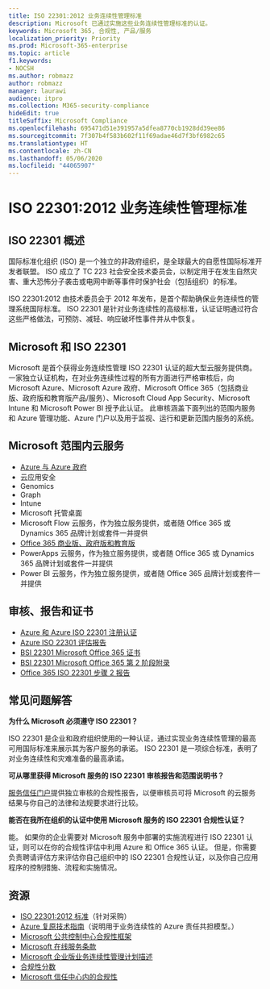 ```yaml
---
title: ISO 22301:2012 业务连续性管理标准
description: Microsoft 已通过实施这些业务连续性管理标准的认证。
keywords: Microsoft 365, 合规性, 产品/服务
localization_priority: Priority
ms.prod: Microsoft-365-enterprise
ms.topic: article
f1.keywords:
- NOCSH
ms.author: robmazz
author: robmazz
manager: laurawi
audience: itpro
ms.collection: M365-security-compliance
hideEdit: true
titleSuffix: Microsoft Compliance
ms.openlocfilehash: 695471d51e391957a5dfea8770cb1928dd39ee86
ms.sourcegitcommit: 7f307b4f583b602f11f69adae46d7f3bf6982c65
ms.translationtype: HT
ms.contentlocale: zh-CN
ms.lasthandoff: 05/06/2020
ms.locfileid: "44065907"
---
```

# <a name="iso-223012012-business-continuity-management-standard"></a>ISO 22301:2012 业务连续性管理标准

## <a name="iso-22301-overview"></a>ISO 22301 概述

国际标准化组织 (ISO) 是一个独立的非政府组织，是全球最大的自愿性国际标准开发者联盟。 ISO 成立了 TC 223 社会安全技术委员会，以制定用于在发生自然灾害、重大恐怖分子袭击或电网中断等事件时保护社会（包括组织）的标准。

ISO 22301:2012 由技术委员会于 2012 年发布，是首个帮助确保业务连续性的管理系统国际标准。 ISO 22301 是针对业务连续性的高级标准，认证证明通过符合这些严格做法，可预防、减轻、响应破坏性事件并从中恢复。

## <a name="microsoft-and-iso-22301"></a>Microsoft 和 ISO 22301

Microsoft 是首个获得业务连续性管理 ISO 22301 认证的超大型云服务提供商。 一家独立认证机构，在对业务连续性过程的所有方面进行严格审核后，向 Microsoft Azure、Microsoft Azure 政府、Microsoft Office 365（包括商业版、政府版和教育版产品/服务）、Microsoft Cloud App Security、Microsoft Intune 和 Microsoft Power BI 授予此认证。 此审核涵盖下面列出的范围内服务和 Azure 管理功能、Azure 门户以及用于监视、运行和更新范围内服务的系统。

## <a name="microsoft-in-scope-cloud-services"></a>Microsoft 范围内云服务

- [Azure 与 Azure 政府](https://aka.ms/AzureCompliance)
- 云应用安全
- Genomics
- Graph
- Intune
- Microsoft 托管桌面
- Microsoft Flow 云服务，作为独立服务提供，或者随 Office 365 或 Dynamics 365 品牌计划或套件一并提供
- [Office 365 商业版、政府版和教育版](https://go.microsoft.com/fwlink/p/?linkid=2077751)
- PowerApps 云服务，作为独立服务提供，或者随 Office 365 或 Dynamics 365 品牌计划或套件一并提供
- Power BI 云服务，作为独立服务提供，或者随 Office 365 品牌计划或套件一并提供

## <a name="audits-reports-and-certificates"></a>审核、报告和证书

- [Azure 和 Azure ISO 22301 注册认证](https://go.microsoft.com/fwlink/p/?linkid=2099078)
- [Azure ISO 22301 评估报告](https://go.microsoft.com/fwlink/p/?linkid=2099079)
- [BSI 22301 Microsoft Office 365 证书](https://go.microsoft.com/fwlink/p/?linkid=2092109)
- [BSI 22301 Microsoft Office 365 第 2 阶段附录](https://go.microsoft.com/fwlink/p/?linkid=2092209)
- [Office 365 ISO 22301 步骤 2 报告](https://go.microsoft.com/fwlink/p/?linkid=2092211)

## <a name="frequently-asked-questions"></a>常见问题解答

**为什么 Microsoft 必须遵守 ISO 22301？**

ISO 22301 是企业和政府组织使用的一种认证，通过实现业务连续性管理的最高可用国际标准来展示其为客户服务的承诺。 ISO 22301 是一项综合标准，表明了对业务连续性和灾难准备的最高承诺。

**可从哪里获得 Microsoft 服务的 ISO 22301 审核报告和范围说明书？**

[服务信任门户](https://aka.ms/stphelp)提供独立审核的合规性报告，以便审核员可将 Microsoft 的云服务结果与你自己的法律和法规要求进行比较。

**能否在我所在组织的认证中使用 Microsoft 服务的 ISO 22301 合规性认证？**

能。 如果你的企业需要对 Microsoft 服务中部署的实施流程进行 ISO 22301 认证，则可以在你的合规性评估中利用 Azure 和 Office 365 认证。 但是，你需要负责聘请评估方来评估你自己组织中的 ISO 22301 合规性认证，以及你自己应用程序的控制措施、流程和实施情况。

## <a name="resources"></a>资源

- [ISO 22301:2012 标准](https://www.iso.org/iso/home/store/catalogue_tc/catalogue_detail.htm?csnumber=50038)（针对采购）
- [Azure 复原技术指南](https://docs.microsoft.com/azure/architecture/framework/resiliency/overview)（说明用于业务连续性的 Azure 责任共担模型。）
- [Microsoft 公共控制中心合规性框架](https://www.microsoft.com/trustcenter/common-controls-hub)
- [Microsoft 在线服务条款](https://aka.ms/Online-Services-Terms)
- [Microsoft 企业版业务连续性管理计划描述](https://go.microsoft.com/fwlink/p/?linkid=2092212)
- [合规性分数](compliance-score.md)
- [Microsoft 信任中心内的合规性](https://www.microsoft.com/trust-center/compliance/compliance-overview)
